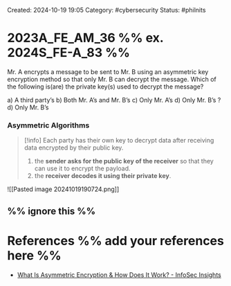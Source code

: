 Created: 2024-10-19 19:05
Category: #cybersecurity 
Status: #philnits



# 2023A_FE_AM_36 %% ex. 2024S_FE-A_83 %%

Mr. A encrypts a message to be sent to Mr. B using an asymmetric key encryption method so that only Mr. B can decrypt the message. Which of the following is(are) the private key(s) used to decrypt the message?

a) A third party’s
b) Both Mr. A’s and Mr. B’s
c) Only Mr. A’s
d) Only Mr. B’s
? 
d) Only Mr. B’s

### Asymmetric Algorithms 

> [!info] Each party has their own key to decrypt data after receiving data encrypted by their public key.
> 1. the **sender asks for the public key of the receiver** so that they can use it to encrypt the payload.
> 2. the **receiver decodes it using their private key**.

![[Pasted image 20241019190724.png]]





%% ignore this %%
---









# References %% add your references here %%
- [What Is Asymmetric Encryption & How Does It Work? - InfoSec Insights](https://sectigostore.com/blog/what-is-asymmetric-encryption-how-does-it-work/)